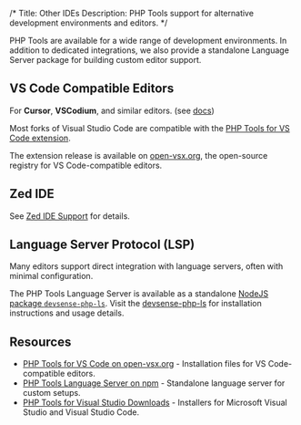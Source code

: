 /*
Title: Other IDEs
Description: PHP Tools support for alternative development environments and editors.
*/

PHP Tools are available for a wide range of development environments. In addition to dedicated integrations, we also provide a standalone Language Server package for building custom editor support.

## VS Code Compatible Editors

For **Cursor**, **VSCodium**, and similar editors. (see [docs](../vscode/))

Most forks of Visual Studio Code are compatible with the [PHP Tools for VS Code extension](https://marketplace.visualstudio.com/items?itemName=DEVSENSE.phptools-vscode).

The extension release is available on [open-vsx.org](https://open-vsx.org/extension/devsense/phptools-vscode), the open-source registry for VS Code-compatible editors.

## Zed IDE

See [Zed IDE Support](./zed.md) for details.

## Language Server Protocol (LSP)

Many editors support direct integration with language servers, often with minimal configuration.

The PHP Tools Language Server is available as a standalone [NodeJS package `devsense-php-ls`](https://www.npmjs.com/package/devsense-php-ls). Visit the [devsense-php-ls](https://www.npmjs.com/package/devsense-php-ls) for installation instructions and usage details.

## Resources

- [PHP Tools for VS Code on open-vsx.org](https://open-vsx.org/extension/devsense/phptools-vscode) - Installation files for VS Code-compatible editors.
- [PHP Tools Language Server on npm](https://www.npmjs.com/package/devsense-php-ls) - Standalone language server for custom setups.
- [PHP Tools for Visual Studio Downloads](https://www.devsense.com/en/download) - Installers for Microsoft Visual Studio and Visual Studio Code.